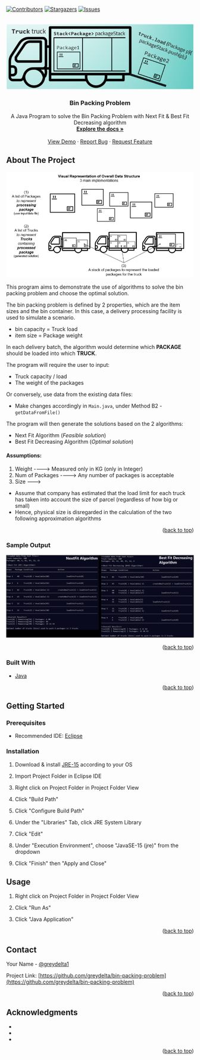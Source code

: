 <div id="top"></div>

<!-- PROJECT SHIELDS -->
[![Contributors][contributors-shield]][contributors-url]
[![Stargazers][stars-shield]][stars-url]
[![Issues][issues-shield]][issues-url]



<!-- PROJECT LOGO -->
<br />
<div align="center">
  <a href="https://github.com/greydelta/bin-packing-problem">
    <img src="images/logo.png" alt="Logo">
  </a>

<h3 align="center">Bin Packing Problem</h3>

  <p align="center">
    A Java Program to solve the Bin Packing Problem with Next Fit & Best Fit Decreasing algorithm 
    <br />
    <a href="https://github.com/greydelta/bin-packing-problem"><strong>Explore the docs »</strong></a>
    <br />
    <br />
    <a href="https://github.com/greydelta/bin-packing-problem">View Demo</a>
    ·
    <a href="https://github.com/greydelta/bin-packing-problem/issues">Report Bug</a>
    ·
    <a href="https://github.com/greydelta/bin-packing-problem/issues">Request Feature</a>
  </p>
</div>



<!-- ABOUT THE PROJECT -->
## About The Project

[![program visual representation][product-screenshot]](#)

This program aims to demonstrate the use of algorithms to solve the bin packing problem and choose the optimal solution.

The bin packing problem is defined by 2 properties, which are the item sizes and the bin container. In this case, a delivery processing facility is used to simulate a scenario.

* bin capacity = Truck load
* item size = Package weight

In each delivery batch, the algorithm would determine which **PACKAGE** should be loaded into which **TRUCK**.

The program will require the user to input:
* Truck capacity / load
* The weight of the packages

Or conversely, use data from the existing data files:
* Make changes accordingly in `Main.java`, under Method B2 - `getDataFromFile()`

The program will then generate the solutions based on the 2 algorithms:
* Next Fit Algorithm (_Feasible solution_)
* Best Fit Decreasing Algorithm (_Optimal solution_)

#### Assumptions:
1. Weight ----> Measured only in KG (only in Integer)
2. Num of Packages ----> Any number of packages is acceptable
3. Size --->
- Assume that company has estimated that the load limit for each truck has taken into account the size of parcel (regardless of how big or small)
- Hence, physical size is disregarded in the calculation of the two following approximation algorithms



<p align="right">(<a href="#top">back to top</a>)</p>

### Sample Output
[![program sample output 1][product-screenshot1]](#)

<p align="right">(<a href="#top">back to top</a>)</p>

### Built With

* [Java](https://www.java.com/en/)

<p align="right">(<a href="#top">back to top</a>)</p>



<!-- GETTING STARTED -->
## Getting Started


### Prerequisites

* Recommended IDE: [Eclipse](https://www.eclipse.org/ide/)



### Installation

1. Download & install [JRE-15](https://www.oracle.com/java/technologies/javase/jdk15-archive-downloads.html) according to your OS

1. Import Project Folder in Eclipse IDE

1. Right click on Project Folder in Project Folder View

1. Click "Build Path"

1. Click "Configure Build Path"

1. Under the "Libraries" Tab, click JRE System Library

1. Click "Edit"

1. Under "Execution Environment", choose "JavaSE-15 (jre)" from the dropdown

1. Click "Finish" then "Apply and Close"

<!-- USAGE EXAMPLES -->
## Usage

1. Right click on Project Folder in Project Folder View

1. Click "Run As"

1. Click "Java Application"

<p align="right">(<a href="#top">back to top</a>)</p>



<!-- CONTACT -->
## Contact

Your Name - [@greydelta1](https://twitter.com/greydelta1)

Project Link: [https://github.com/greydelta/bin-packing-problem](https://github.com/greydelta/bin-packing-problem)

<p align="right">(<a href="#top">back to top</a>)</p>



<!-- ACKNOWLEDGMENTS -->
## Acknowledgments

* []()
* []()
* []()

<p align="right">(<a href="#top">back to top</a>)</p>



<!-- MARKDOWN LINKS & IMAGES -->
<!-- https://www.markdownguide.org/basic-syntax/#reference-style-links -->
[contributors-shield]: https://img.shields.io/github/contributors/greydelta/bin-packing-problem.svg?style=for-the-badge
[contributors-url]: https://github.com/greydelta/bin-packing-problem/graphs/contributors
[stars-shield]: https://img.shields.io/github/stars/greydelta/bin-packing-problem.svg?style=for-the-badge
[stars-url]: https://github.com/greydelta/bin-packing-problem/stargazers
[issues-shield]: https://img.shields.io/github/issues/greydelta/bin-packing-problem.svg?style=for-the-badge
[issues-url]: https://github.com/greydelta/bin-packing-problem/issues
[product-screenshot]: images/visual.png
[product-screenshot1]: images/output.png
